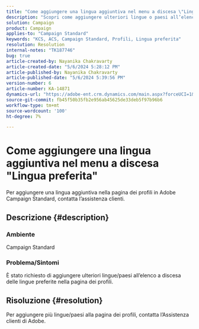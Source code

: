 ```yaml
---
title: "Come aggiungere una lingua aggiuntiva nel menu a discesa \"Lingua preferita\""
description: "Scopri come aggiungere ulteriori lingue o paesi all’elenco a discesa delle lingue preferite nella pagina dei profili."
solution: Campaign
product: Campaign
applies-to: "Campaign Standard"
keywords: "KCS, ACS, Campaign Standard, Profili, Lingua preferita"
resolution: Resolution
internal-notes: "TK187746"
bug: true
article-created-by: Nayanika Chakravarty
article-created-date: "5/6/2024 5:28:12 PM"
article-published-by: Nayanika Chakravarty
article-published-date: "5/6/2024 5:39:56 PM"
version-number: 6
article-number: KA-14871
dynamics-url: "https://adobe-ent.crm.dynamics.com/main.aspx?forceUCI=1&pagetype=entityrecord&etn=knowledgearticle&id=bdf962ff-cd0b-ef11-9f8a-6045bd0065b6"
source-git-commit: fb45f50b35fb2e956ab45625de33deb5f97b96b6
workflow-type: tm+mt
source-wordcount: '100'
ht-degree: 7%

---
```


# Come aggiungere una lingua aggiuntiva nel menu a discesa &quot;Lingua preferita&quot;


Per aggiungere una lingua aggiuntiva nella pagina dei profili in Adobe Campaign Standard, contatta l’assistenza clienti.

## Descrizione {#description}


### <b>Ambiente</b>

Campaign Standard

### <b>Problema/Sintomi</b>

È stato richiesto di aggiungere ulteriori lingue/paesi all’elenco a discesa delle lingue preferite nella pagina dei profili.


## Risoluzione {#resolution}


Per aggiungere più lingue/paesi alla pagina dei profili, contatta l’Assistenza clienti di Adobe.
